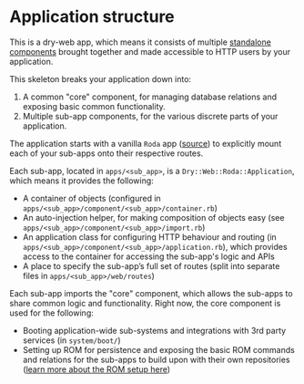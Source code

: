 # Application structure

This is a dry-web app, which means it consists of multiple [standalone components](http://dry-rb.org/gems/dry-component/) brought together and made accessible to HTTP users by your application.

This skeleton breaks your application down into:

1. A common "core" component, for managing database relations and exposing basic common functionality.
2. Multiple sub-app components, for the various discrete parts of your application.

The application starts with a vanilla `Roda` app ([source](/component/app_prototype/application.rb)) to explicitly mount each of your sub-apps onto their respective routes.

Each sub-app, located in `apps/<sub_app>`, is a `Dry::Web::Roda::Application`, which means it provides the following:

* A container of objects (configured in `apps/<sub_app>/component/<sub_app>/container.rb`)
* An auto-injection helper, for making composition of objects easy (see `apps/<sub_app>/component/<sub_app>/import.rb`)
* An application class for configuring HTTP behaviour and routing (in `apps/<sub_app>/component/<sub_app>/application.rb`), which provides access to the container for accessing the sub-app's logic and APIs
* A place to specify the sub-app’s full set of routes (split into separate files in `apps/<sub_app>/web/routes`)

Each sub-app imports the "core" component, which allows the sub-apps to share common logic and functionality. Right now, the core component is used for the following:

* Booting application-wide sub-systems and integrations with 3rd party services (in `system/boot/`)
* Setting up ROM for persistence and exposing the basic ROM commands and relations for the sub-apps to build upon with their own repositories ([learn more about the ROM setup here](rom.md))
